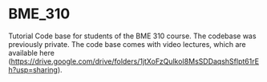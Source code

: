 # BME_310
Tutorial Code base for students of the BME 310 course. The codebase was previously private.
The code base comes with video lectures, which are available here (https://drive.google.com/drive/folders/1jtXoFzQulkoI8MsSDDaqshSflpt61rEh?usp=sharing).
